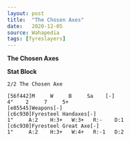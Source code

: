 ```yaml
---
layout: post
title:  "The Chosen Axes"
date:   2020-12-05
source: Wahapedia
tags: [fyreslayers]
---
```


**The Chosen Axes**

**Stat Block**
```
2/2 The Chosen Axe
```

```
[56f442]M     W     B     Sa    [-]
4"    2     7     5+    
[e85545]Weapons[-]
[c6c930]Fyresteel Handaxes[-]
1"     A:2    H:3+   W:3+   R:-    D:1   
[c6c930]Fyresteel Great Axe[-]
1"     A:2    H:3+   W:4+   R:-1   D:2   
```


